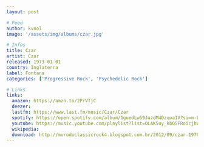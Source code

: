```yaml
---
layout: post

# Feed
author: kvnol
image: '/assets/img/albums/czar.jpg'

# Infos
title: Czar
artist: Czar
released: 1973-01-01
country: Inglaterra
label: Fontana
categories: ['Progressive Rock', 'Psychedelic Rock']

# Links
links:
  amazon: https://amzn.to/2PrVTjC
  deezer:
  lastfm: https://www.last.fm/music/Czar/Czar
  spotify: https://open.spotify.com/album/1guedLw59JazdM4Dzqoa1V?si=m-La7JoNSXa0ec8eUn2_8Q
  youtube: https://music.youtube.com/playlist?list=OLAK5uy_kbQ5FRoicjhWVJ8p0XmONHdgkyBX0M0wM
  wikipedia:
  download: http://murodoclassicrock4.blogspot.com.br/2012/09/czar-1970.html
---
```

